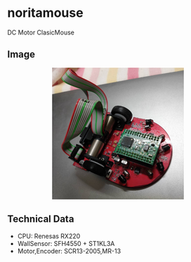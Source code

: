 # noritamouse
DC Motor ClasicMouse

## Image
<div align="center">
<img src="schematics/mouse.jpg" width="300px" />
</div>

## Technical Data
- CPU: Renesas RX220
- WallSensor: SFH4550 + ST1KL3A
- Motor,Encoder: SCR13-2005,MR-13

